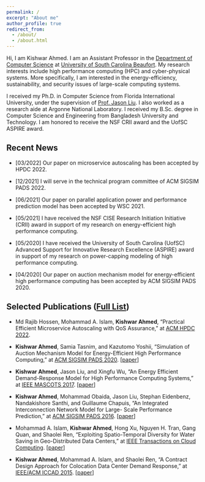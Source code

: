 ```yaml
---
permalink: /
excerpt: "About me"
author_profile: true
redirect_from: 
  - /about/
  - /about.html
---
```


Hi, I am Kishwar Ahmed. I am an Assistant Professor in the [Department of Computer Science](https://www.uscb.edu/academics/academic_departments/school-of-science-and-mathematics/computer-science/) at [University of South Carolina Beaufort](https://www.uscb.edu/). My research interests include high performance computing (HPC) and cyber-physical systems. More specifically, I am interested in the energy-efficiency, sustainability, and security issues of large-scale computing systems.

I received my Ph.D. in Computer Science from Florida International University, under the supervision of [Prof.
Jason Liu](https://people.cis.fiu.edu/liux/). I also worked as a research aide at Argonne National Laboratory. I received my B.Sc. degree in Computer Science and Engineering from Bangladesh University and Technology. I am honored to receive the NSF CRII award and the UofSC ASPIRE award.


## Recent News

* [03/2022] Our paper on microservice autoscaling has been accepted by HPDC 2022.

* [12/2021] I will serve in the technical program committee of ACM SIGSIM PADS 2022.

* [06/2021] Our paper on parallel application power and performance prediction model has been accepted by WSC 2021.

* [05/2021] I have received the NSF CISE Research Initiation Initiative (CRII) award in support of my research on energy-efficient high performance computing.

* [05/2020] I have received the University of South Carolina (UofSC) Advanced Support for Innovative Research Excellence (ASPIRE) award in support of my research on power-capping modeling of high performance computing.

* [04/2020] Our paper on auction mechanism model for energy-efficient high performance computing has been accepted by ACM SIGSIM PADS 2020.

## Selected Publications ([Full List](https://kishwarbd.github.io/publications/))

* Md Rajib Hossen, Mohammad A. Islam, **Kishwar Ahmed**, “Practical Efficient Microservice Autoscaling with QoS Assurance,” at [ACM HPDC 2022](https://www.hpdc.org/2022/).

* **Kishwar Ahmed**, Samia Tasnim, and Kazutomo Yoshii, “Simulation of Auction Mechanism Model for Energy-Efficient High Performance Computing,” at [ACM SIGSIM PADS 2020](https://www.acm-sigsim-pads.org/Programs/PADS-2020-Program.htm). [[paper](https://dl.acm.org/doi/abs/10.1145/3384441.3395991)]

*  **Kishwar Ahmed**, Jason Liu, and Xingfu Wu, “An Energy Efficient Demand-Response Model for High Performance Computing Systems,” at [IEEE MASCOTS 2017](https://mascots2017.cs.ucalgary.ca/). [[paper](https://ieeexplore.ieee.org/document/8107444/)]

* **Kishwar Ahmed**, Mohammad Obaida, Jason Liu, Stephan Eidenbenz, Nandakishore Santhi, and Guillaume Chapuis, “An Integrated Interconnection Network Model for Large- Scale Performance Prediction,” at [ACM SIGSIM PADS 2016](https://www.acm-sigsim-pads.org/). [[paper](https://dl.acm.org/citation.cfm?id=2901396)]

* Mohammad A. Islam, **Kishwar Ahmed**, Hong Xu, Nguyen H. Tran, Gang Quan, and Shaolei Ren, “Exploiting Spatio-Temporal Diversity for Water Saving in Geo-Distributed Data Centers,” at [IEEE Transactions on Cloud Computing](https://www.computer.org/web/tcc). [[paper](https://ieeexplore.ieee.org/document/7420641/)]

* **Kishwar Ahmed**, Mohammad A. Islam, and Shaolei Ren, “A Contract Design Approach for Colocation Data Center Demand Response,” at [IEEE/ACM ICCAD 2015](https://iccad.com/). [[paper](https://ieeexplore.ieee.org/document/7372629/)] 


  
